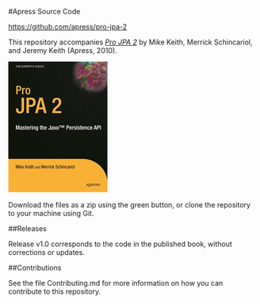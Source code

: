 #Apress Source Code

https://github.com/apress/pro-jpa-2

This repository accompanies [*Pro JPA 2*](http://www.apress.com/9781430219569) by Mike Keith, Merrick Schincariol, and Jeremy Keith (Apress, 2010).

![Cover image](9781430219569.jpg)

Download the files as a zip using the green button, or clone the repository to your machine using Git.

##Releases

Release v1.0 corresponds to the code in the published book, without corrections or updates.

##Contributions

See the file Contributing.md for more information on how you can contribute to this repository.
